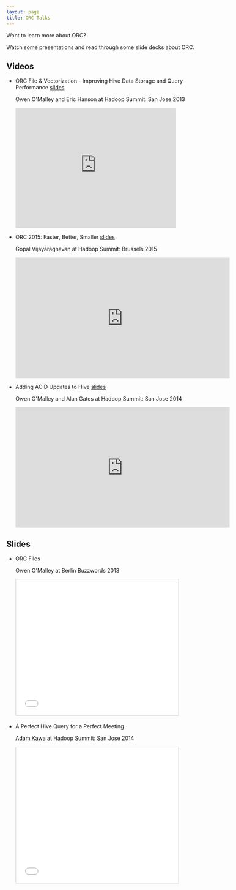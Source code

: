 ```yaml
---
layout: page
title: ORC Talks
---
```


Want to learn more about ORC?

Watch some presentations and read through some slide decks about ORC.

## Videos

* ORC File & Vectorization - Improving Hive Data Storage and Query Performance
  [slides](http://www.slideshare.net/oom65/orc-andvectorizationhadoopsummit)
 
    Owen O'Malley and Eric Hanson at Hadoop Summit: San Jose 2013

    <iframe width="420" height="315"
            src="https://www.youtube.com/embed/GV7vpR7vpjM" frameborder="0"
            allowfullscreen></iframe>

* ORC 2015: Faster, Better, Smaller
  [slides](http://www.slideshare.net/t3rmin4t0r/orc-2015)

    Gopal Vijayaraghavan at Hadoop Summit: Brussels 2015

    <iframe width="560" height="315"
            src="https://www.youtube.com/embed/Jd4lFEK8gCM" frameborder="0"
            allowfullscreen></iframe>

* Adding ACID Updates to Hive
  [slides](http://www.slideshare.net/alanfgates/hive-acidupdatessummitsjc2014)

    Owen O'Malley and Alan Gates at Hadoop Summit: San Jose 2014

    <iframe width="560" height="315"
            src="https://www.youtube.com/embed/_A-GMkIygtU" frameborder="0"
            allowfullscreen></iframe>

## Slides

* ORC Files

    Owen O'Malley at Berlin Buzzwords 2013

    <iframe src="//www.slideshare.net/slideshow/embed_code/key/nUhPBgqm1xzJCG"
    width="425" height="355" frameborder="0" marginwidth="0" marginheight="0"
    scrolling="no" style="border:1px solid #CCC; border-width:1px;
    margin-bottom:5px; max-width: 100%;" allowfullscreen> </iframe>

* A Perfect Hive Query for a Perfect Meeting

    Adam Kawa at Hadoop Summit: San Jose 2014

    <iframe
    src="//www.slideshare.net/slideshow/embed_code/key/4CLFxVy90yBJ3J"
    width="425" height="355" frameborder="0" marginwidth="0"
    marginheight="0" scrolling="no" style="border:1px solid #CCC;
    border-width:1px; margin-bottom:5px; max-width: 100%;"
    allowfullscreen> </iframe>